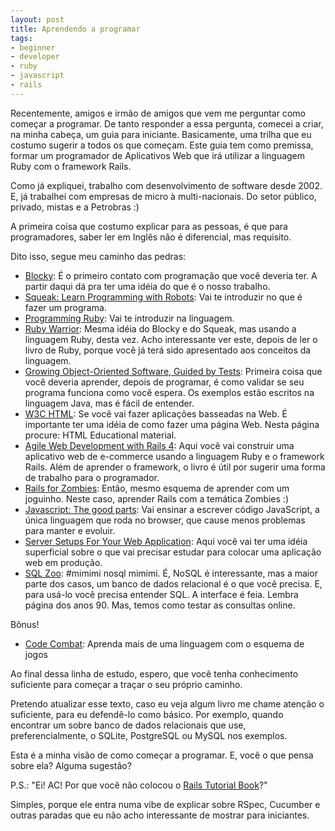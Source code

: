 ```yaml
---
layout: post
title: Aprendendo a programar
tags:
- beginner
- developer
- ruby
- javascript
- rails
---
```

Recentemente, amigos e irmão de amigos que vem me perguntar como começar a programar.
De tanto responder a essa pergunta, comecei a criar, na minha cabeça, um guia para iniciante. Basicamente, uma trilha que eu costumo sugerir a todos os que começam.
Este guia tem como premissa, formar um programador de Aplicativos Web que irá utilizar a linguagem Ruby com o framework Rails.

Como já expliquei, trabalho com desenvolvimento de software desde 2002. E, já trabalhei com empresas de micro à multi-nacionais. Do setor público, privado, mistas e a Petrobras :)

A primeira coisa que costumo explicar para as pessoas, é que para programadores, saber ler em Inglês não é diferencial, mas requisito.

Dito isso, segue meu caminho das pedras:

 * [Blocky](https://blockly-demo.appspot.com/static/apps/maze/index.html): É o primeiro contato com programação que você deveria ter. A partir daqui dá pra ter uma idéia do que é o nosso trabalho.
 * [Squeak: Learn Programming with Robots](http://www.amazon.com.br/dp/B001G0OAO0): Vai te introduzir no que é fazer um programa.
 * [Programming Ruby](http://pragprog.com/book/ruby/programming-ruby): Vai te introduzir na linguagem.
 * [Ruby Warrior](https://www.bloc.io/ruby-warrior): Mesma idéia do Blocky e do Squeak, mas usando a linguagem Ruby, desta vez. Acho interessante ver este, depois de ler o livro de Ruby, porque você já terá sido apresentado aos conceitos da linguagem.
 * [Growing Object-Oriented Software, Guided by Tests](http://www.amazon.com.br/dp/B002TIOYVW): Primeira coisa que você deveria aprender, depois de programar, é como validar se seu programa funciona como você espera. Os exemplos estão escritos na linguagem Java, mas é fácil de entender.
 * [W3C HTML](http://www.w3.org/community/webed/wiki/HTML): Se você vai fazer aplicações basseadas na Web. É importante ter uma idéia de como fazer uma página Web. Nesta página procure: HTML Educational material.
 * [Agile Web Development with Rails 4](http://pragprog.com/book/rails4/agile-web-development-with-rails-4): Aqui você vai construir uma aplicativo web de e-commerce usando a linguagem Ruby e o framework Rails. Além de aprender o framework, o livro é útil por sugerir uma forma de trabalho para o programador.
 * [Rails for Zombies](http://railsforzombies.org/): Então, mesmo esquema de aprender com um joguinho. Neste caso, aprender Rails com a temática Zombies :)
 * [Javascript: The good parts](http://www.amazon.com.br/dp/B0026OR2ZY): Vai ensinar a escrever código JavaScript, a única linguagem que roda no browser, que cause menos problemas para manter e evoluir.
 * [Server Setups For Your Web Application](https://www.digitalocean.com/community/articles/5-common-server-setups-for-your-web-application): Aqui você vai ter uma idéia superficial sobre o que vai precisar estudar para colocar uma aplicação web em produção.
 * [SQL Zoo](http://sqlzoo.net/wiki/Main_Page): #mimimi nosql mimimi. É, NoSQL é interessante, mas a maior parte dos casos, um banco de dados relacional é o que você precisa. E, para
    usá-lo você precisa entender SQL. A interface é feia. Lembra página dos anos 90. Mas, temos como testar as consultas online.

Bônus!
 * [Code Combat](http://codecombat.com/): Aprenda mais de uma linguagem com o esquema de jogos

Ao final dessa linha de estudo, espero, que você tenha conhecimento suficiente para começar a traçar o seu próprio caminho.

Pretendo atualizar esse texto, caso eu veja algum livro me chame atenção o suficiente, para eu defendê-lo como básico. Por exemplo, quando encontrar um sobre banco de dados relacionais que use, preferencialmente, o SQLite, PostgreSQL ou MySQL nos exemplos.

Esta é a minha visão de como começar a programar. E, você o que pensa sobre ela? Alguma sugestão?


P.S.: "Ei! AC! Por que você não colocou o [Rails Tutorial Book](http://ruby.railstutorial.org/)?"

Simples, porque ele entra numa vibe de explicar sobre RSpec, Cucumber
e outras paradas que eu não acho interessante de mostrar para iniciantes.


